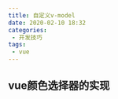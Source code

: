 ```yaml
---
title: 自定义v-model
date: 2020-02-10 18:32
categories: 
 - 开发技巧
tags: 
 - vue
---
```


<!-- more -->

## vue颜色选择器的实现


